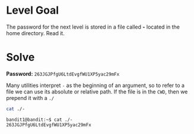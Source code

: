 # Level Goal
The password for the next level is stored in a file called **-** located in the home directory. Read it.

# Solve
**Password:** `263JGJPfgU6LtdEvgfWU1XP5yac29mFx`

Many utilities interpret `-` as the beginning of an argument, so to refer to a file we can use its absolute or relative path. If the file is in the `CWD`, then we prepend it with a `./`

```bash
cat ./-
```

```console
bandit1@bandit:~$ cat ./-
263JGJPfgU6LtdEvgfWU1XP5yac29mFx
```